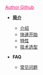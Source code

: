 <a href="https://github.com/Caratacus" style="color: #ff006e; text-decoration: underline;">Author Github</a>

* [**简介**](/)

  * [介绍](intro.md)
  * [快速开始](install.md)
  * [特性](feature.md)
  * [技术选型](frameworks.md)
* **FAQ**

  * [常见问题](questions.md)
